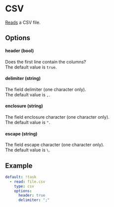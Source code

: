 # CSV

[Reads](/processor/read) a CSV file.

## Options

#### header (bool)

Does the first line contain the columns?<br>
The default value is `true`.

#### delimiter (string)

The field delimiter (one character only).<br>
The default value is `,`.

#### enclosure (string)

The field enclosure character (one character only).<br>
The default value is `"`.

#### escape (string)

The field escape character (one character only).<br>
The default value is `\`.

## Example

```yaml
default: !task
  - read: file.csv
    type: csv
    options:
      header: true
      delimiter: ";"
```
